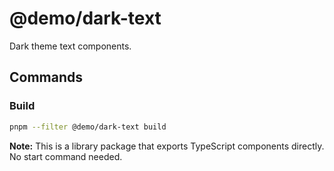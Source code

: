 # @demo/dark-text

Dark theme text components.

## Commands

### Build
```bash
pnpm --filter @demo/dark-text build
```

**Note:** This is a library package that exports TypeScript components directly. No start command needed.